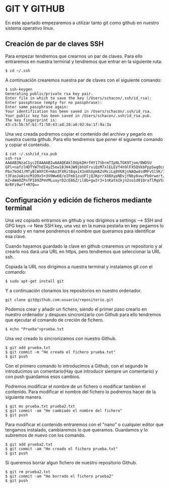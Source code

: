 # GIT Y GITHUB

En este apartado empezaremos a utilizar tanto git como github en nuestro sistema operativo linux.

## Creación de par de claves SSH

Para empezar tendremos que crearnos un par de claves. Para ello entraremos en nuestra terminal y tendremos que entrar en la siguiente ruta:

~~~
$ cd ~/.ssh
~~~

A continuación crearemos nuestra par de claves con el siguiente comando:

~~~
$ ssh-keygen
Generating public/private rsa key pair.
Enter file in which to save the key (/Users/schacon/.ssh/id_rsa): 
Enter passphrase (empty for no passphrase): 
Enter same passphrase again: 
Your identification has been saved in /Users/schacon/.ssh/id_rsa.
Your public key has been saved in /Users/schacon/.ssh/id_rsa.pub.
The key fingerprint is:
43:c5:5b:5f:b1:f1:50:43:ad:20:a6:92:6a:1f:9a:3a
~~~

Una vez creada podremos copiar el contenido del archivo y pegarlo en nuestra cuenta github. Para ello tendremos que poner el siguiente comando y copiar el contenido.

~~~
$ cat ~/.ssh/id_rsa.pub 
ssh-rsa AAAAB3NzaC1yc2EAAAABIwAAAQEAklOUpkDHrfHY17SbrmTIpNLTGK9Tjom/BWDSU
GPl+nafzlHDTYW7hdI4yZ5ew18JH4JW9jbhUFrviQzM7xlELEVf4h9lFX5QVkbPppSwg0cda3
Pbv7kOdJ/MTyBlWXFCR+HAo3FXRitBqxiX1nKhXpHAZsMciLq8V6RjsNAQwdsdMFvSlVK/7XA
t3FaoJoAsncM1Q9x5+3V0Ww68/eIFmb1zuUFljQJKprrX88XypNDvjYNby6vw/Pb0rwert/En
mZ+AW4OZPnTPI89ZPmVMLuayrD2cE86Z/il8b+gw3r3+1nKatmIkjn2so1d01QraTlMqVSsbx
NrRFi9wrf+M7Q==
~~~

## Configuración y edición de ficheros mediante terminal

Una vez copiado entramos en github y nos dirigimos a settings --> SSH and GPG keys --> New SSH key, una vez en la nueva pestaña en key pegamos lo copiado y en name pondremos el nombre que queramos para identificar esa clave.

Cuando hayamos guardado la clave en github crearemos un repositorio y al crearlo nos dará una URL en https, pero tendremos que seleccionar la URL ssh.

Copiada la URL nos dirigimos a nuestra terminal y instalamos git con el comando:

~~~
$ sudo apt-get install git
~~~

Y a continuación clonamos los repositorios en nuestro ordenador.

~~~
git clone git@github.com:usuario/repositorio.git
~~~

Podemos crear y añadir un fichero, siendo el primer paso crearlo en nuestro ordenador y despues sincronizarlo con Github para ello tendremos que ejecutar el comando de creción de fichero.

~~~
$ echo "Prueba">prueba.txt
~~~

Una vez creado lo sincronizamos con nuestro Github.

~~~
$ git add prueba.txt
$ git commit -m "He creado el fichero prueba.txt"
$ git push
~~~

Con el primero comando lo introducimos a Github, con el segundo le introducimos un comentario(Hay que introducir siempre un comentario) y con push guardamos esos cambios.

Podremos modificar el nombre de un fichero o modificar tambien el contenido.
Para modificar el nombre del fichero lo podremos hacer de la siguiente manera.

~~~
$ git mv prueba.txt prueba2.txt
$ git commit -am "He cambiado el nombre del fichero"
$ git push
~~~

Para modificar el contenido entraremos con el "nano" o cualquier editor que tengamos instalado, cambiaremos lo que queramos. Guardamos y lo subiremos de nuevo con los comando.

~~~
$ git add prueba2.txt
$ git commit -am "He creado el fichero prueba.txt"
$ git push
~~~

Si queremos borrar algun fichero de nuestro repositorio Github.

~~~
$ git rm prueba2.txt
$ git commit -am "He borrado el fichero prueba2"
$ git push
~~~

